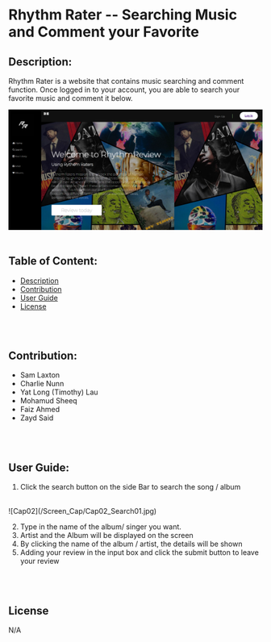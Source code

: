 # **Rhythm Rater -- Searching Music and Comment your Favorite**


## **Description:**
Rhythm Rater is a website that contains music searching and comment function. Once logged in to your account, you are able to search your favorite music and comment it below.
<br>

![Cap01_Main_Page](/Screen_Cap/Cap01_Main_Page.PNG)
<br>
<br>

## **Table of Content:**
- [Description](#description)
- [Contribution](#contribution)
- [User Guide](#user-guide)
- [License](#license)
<br>
<br>

## **Contribution:**
- Sam Laxton
- Charlie Nunn
- Yat Long (Timothy) Lau
- Mohamud Sheeq
- Faiz Ahmed
- Zayd Said
<br>
<br>

## **User Guide:**
1. Click the search button on the side Bar to search the song / album
<br>
 ![Cap02](/Screen_Cap/Cap02_Search01.jpg)

2. Type in the name of the album/ singer you want.
3. Artist and the Album will be displayed on the screen
4. By clicking the name of the album / artist, the details will be shown
5. Adding your review in the input box and click the submit button to leave your review
<br>
<br>

## **License**
N/A